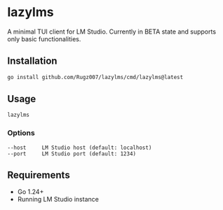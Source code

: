 # lazylms

A minimal TUI client for LM Studio. Currently in BETA state and supports only basic functionalities.

## Installation

```bash
go install github.com/Rugz007/lazylms/cmd/lazylms@latest
```

## Usage

```bash
lazylms
```

### Options

```
--host     LM Studio host (default: localhost)
--port     LM Studio port (default: 1234)
```

## Requirements

- Go 1.24+
- Running LM Studio instance

